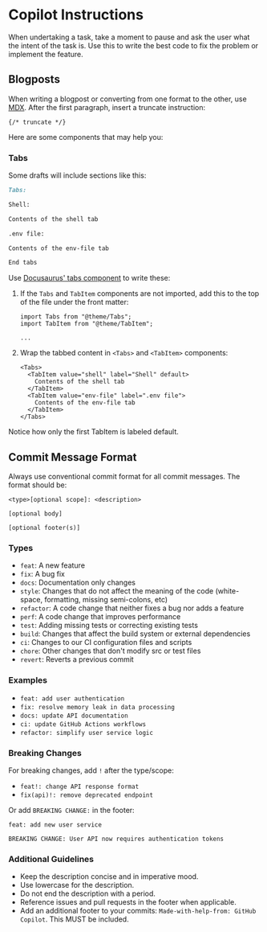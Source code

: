 # Copilot Instructions

When undertaking a task, take a moment to pause and ask the user what the intent
of the task is. Use this to write the best code to fix the problem or implement
the feature.

## Blogposts

When writing a blogpost or converting from one format to the other, use
[MDX](https://mdxjs.com/). After the first paragraph, insert a truncate
instruction:

```
{/* truncate */}
```

Here are some components that may help you:

### Tabs

Some drafts will include sections like this:

```markdown
Tabs:

Shell:

Contents of the shell tab

.env file:

Contents of the env-file tab

End tabs
```

Use
[Docusaurus' tabs component](https://docusaurus.io/docs/markdown-features/tabs)
to write these:

1. If the `Tabs` and `TabItem` components are not imported, add this to the top
   of the file under the front matter:

   ```mdx
   import Tabs from "@theme/Tabs";
   import TabItem from "@theme/TabItem";

   ...
   ```

2. Wrap the tabbed content in `<Tabs>` and `<TabItem>` components:

   ```mdx
   <Tabs>
     <TabItem value="shell" label="Shell" default>
       Contents of the shell tab
     </TabItem>
     <TabItem value="env-file" label=".env file">
       Contents of the env-file tab
     </TabItem>
   </Tabs>
   ```

Notice how only the first TabItem is labeled default.

## Commit Message Format

Always use conventional commit format for all commit messages. The format should
be:

```
<type>[optional scope]: <description>

[optional body]

[optional footer(s)]
```

### Types

- `feat`: A new feature
- `fix`: A bug fix
- `docs`: Documentation only changes
- `style`: Changes that do not affect the meaning of the code (white-space,
  formatting, missing semi-colons, etc)
- `refactor`: A code change that neither fixes a bug nor adds a feature
- `perf`: A code change that improves performance
- `test`: Adding missing tests or correcting existing tests
- `build`: Changes that affect the build system or external dependencies
- `ci`: Changes to our CI configuration files and scripts
- `chore`: Other changes that don't modify src or test files
- `revert`: Reverts a previous commit

### Examples

- `feat: add user authentication`
- `fix: resolve memory leak in data processing`
- `docs: update API documentation`
- `ci: update GitHub Actions workflows`
- `refactor: simplify user service logic`

### Breaking Changes

For breaking changes, add `!` after the type/scope:

- `feat!: change API response format`
- `fix(api)!: remove deprecated endpoint`

Or add `BREAKING CHANGE:` in the footer:

```
feat: add new user service

BREAKING CHANGE: User API now requires authentication tokens
```

### Additional Guidelines

- Keep the description concise and in imperative mood.
- Use lowercase for the description.
- Do not end the description with a period.
- Reference issues and pull requests in the footer when applicable.
- Add an additional footer to your commits:
  `Made-with-help-from: GitHub Copilot`. This MUST be included.
